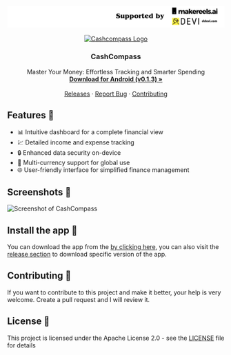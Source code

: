 [![Supported By](https://raw.githubusercontent.com/tuhinpal/tuhinpal/master/supported-by-banner.svg)](https://ddevi.com/?utm_source=tuhin_github)

<div align="center">
  <a href="https://github.com/tuhinpal/cash_compass">
    <img src="https://github.com/tuhinpal/cash_compass/assets/51857187/06d0a724-51c5-40e1-978a-c426b353a275" alt="Cashcompass Logo" width="150" height="150">
  </a>

  <h3 align="center">CashCompass</h3>

  <p align="center">
    Master Your Money: Effortless Tracking and Smarter Spending
    <br />
    <a href="https://github.com/tuhinpal/cash_compass/releases/download/v0.1.3/app-release.apk"><strong>Download for Android (v0.1.3) »</strong></a>
    <br />
    <br />
    <a href="https://github.com/tuhinpal/cash_compass/releases">Releases</a>
    ·
    <a href="https://github.com/tuhinpal/cash_compass/issues">Report Bug</a>
    ·
    <a href="#contributing-🤝" >Contributing</a>
  </p>
</div>

## Features 💪

- 📊 Intuitive dashboard for a complete financial view
- 💹 Detailed income and expense tracking
- 🔒 Enhanced data security on-device
- 💱 Multi-currency support for global use
- 🌐 User-friendly interface for simplified finance management

## Screenshots 📸

![Screenshot of CashCompass](https://github.com/tuhinpal/cash_compass/assets/51857187/1855a9a0-3d4c-4368-8842-66118af08d88)

## Install the app 🚀

You can download the app from the [by clicking here](https://github.com/tuhinpal/cash_compass/releases/download/v0.1.3/app-release.apk), you can also visit the [release section](https://github.com/tuhinpal/cash_compass/releases) to download specific version of the app.

## Contributing 🤝

If you want to contribute to this project and make it better, your help is very welcome. Create a pull request and I will review it.

## License 📝

This project is licensed under the Apache License 2.0 - see the [LICENSE](LICENSE) file for details
